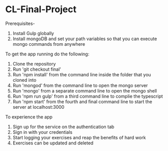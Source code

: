 # CL-Final-Project

Prerequisites-  
1. Install Gulp globally  
2. Install mongoDB and set your path variables so that you can execute mongo commands from anywhere  

To get the app running do the following:  
1.  Clone the repository  
2.  Run 'git checkout final'  
3.  Run 'npm install' from the command line inside the folder that you cloned into  
4.  Run 'mongod' from the command line to open the mongo server  
5.  Run 'mongo' from a separate command line to open the mongo shell  
6.  Run 'npm run gulp' from a third command line to complie the typescript  
7.  Run 'npm start' from the fourth and final command line to start the server at localhost:3000  

To experience the app  
1.  Sign up for the service on the authentication tab  
2.  Sign in with your credentials  
3.  Start logging your exercises and reap the benefits of hard work  
4.  Exercises can be updated and deleted   
